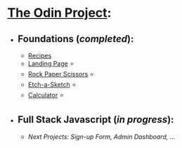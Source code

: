 # [**The Odin Project**](https://www.theodinproject.com/):

- ## **Foundations** (*completed*):
  - [Recipes](https://bartosz-trepka.github.io/odin-recipes/)
  - [Landing Page](https://bartosz-trepka.github.io/odin-landing-page/) :star:
  - [Rock Paper Scissors](https://bartosz-trepka.github.io/odin-rock-paper-scissors/) :star:
  - [Etch-a-Sketch](https://bartosz-trepka.github.io/odin-etch-a-sketch/) :star:
  - [Calculator](https://bartosz-trepka.github.io/odin-calculator/) :star:
- ## **Full Stack Javascript** (*in progress*):
  - *Next Projects: Sign-up Form, Admin Dashboard, ...*